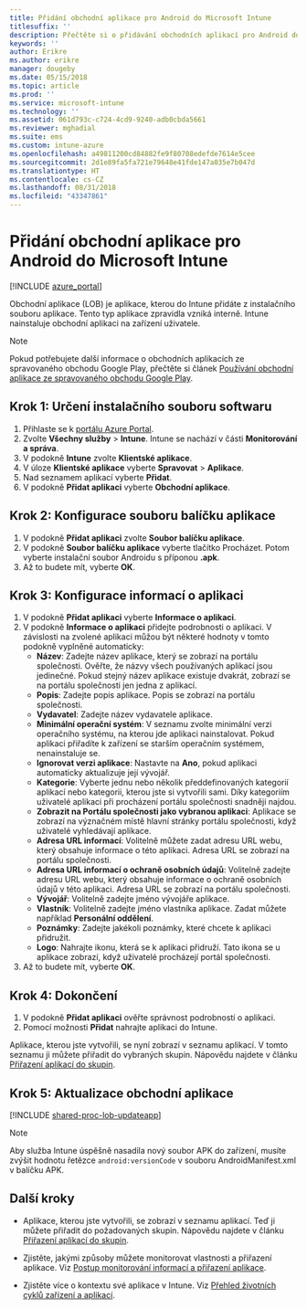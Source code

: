 ```yaml
---
title: Přidání obchodní aplikace pro Android do Microsoft Intune
titlesuffix: ''
description: Přečtěte si o přidávání obchodních aplikací pro Android do Microsoft Intune.
keywords: ''
author: Erikre
ms.author: erikre
manager: dougeby
ms.date: 05/15/2018
ms.topic: article
ms.prod: ''
ms.service: microsoft-intune
ms.technology: ''
ms.assetid: 061d793c-c724-4cd9-9240-adb0cbda5661
ms.reviewer: mghadial
ms.suite: ems
ms.custom: intune-azure
ms.openlocfilehash: a49811200cd84882fe9f80708edefde7614e5cee
ms.sourcegitcommit: 2d1e89fa5fa721e79648e41fde147a035e7b047d
ms.translationtype: HT
ms.contentlocale: cs-CZ
ms.lasthandoff: 08/31/2018
ms.locfileid: "43347861"
---
```

# <a name="add-an-android-line-of-business-app-to-microsoft-intune"></a>Přidání obchodní aplikace pro Android do Microsoft Intune

[!INCLUDE [azure_portal](./includes/azure_portal.md)]

Obchodní aplikace (LOB) je aplikace, kterou do Intune přidáte z instalačního souboru aplikace. Tento typ aplikace zpravidla vzniká interně. Intune nainstaluje obchodní aplikaci na zařízení uživatele. 

> [!Note]
> Pokud potřebujete další informace o obchodních aplikacích ze spravovaného obchodu Google Play, přečtěte si článek [Používání obchodní aplikace ze spravovaného obchodu Google Play](apps-add-android-for-work.md?#working-with-a-line-of-business-app-from-the-managed-google-play-store). 

## <a name="step-1-specify-the-software-setup-file"></a>Krok 1: Určení instalačního souboru softwaru

1. Přihlaste se k [portálu Azure Portal](https://portal.azure.com).
2. Zvolte **Všechny služby** > **Intune**. Intune se nachází v části **Monitorování a správa**.
3. V podokně **Intune** zvolte **Klientské aplikace**.
4. V úloze **Klientské aplikace** vyberte **Spravovat** > **Aplikace**.
5. Nad seznamem aplikací vyberte **Přidat**.
6. V podokně **Přidat aplikaci** vyberte **Obchodní aplikace**.

## <a name="step-2-configure-the-app-package-file"></a>Krok 2: Konfigurace souboru balíčku aplikace

1. V podokně **Přidat aplikaci** zvolte **Soubor balíčku aplikace**.
2. V podokně **Soubor balíčku aplikace** vyberte tlačítko Procházet. Potom vyberte instalační soubor Androidu s příponou **.apk**.
3. Až to budete mít, vyberte **OK**.


## <a name="step-3-configure-app-information"></a>Krok 3: Konfigurace informací o aplikaci

1. V podokně **Přidat aplikaci** vyberte **Informace o aplikaci**.
2. V podokně **Informace o aplikaci** přidejte podrobnosti o aplikaci. V závislosti na zvolené aplikaci můžou být některé hodnoty v tomto podokně vyplněné automaticky:
    - **Název**: Zadejte název aplikace, který se zobrazí na portálu společnosti. Ověřte, že názvy všech používaných aplikací jsou jedinečné. Pokud stejný název aplikace existuje dvakrát, zobrazí se na portálu společnosti jen jedna z aplikací.
    - **Popis**: Zadejte popis aplikace. Popis se zobrazí na portálu společnosti.
    - **Vydavatel**: Zadejte název vydavatele aplikace.
    - **Minimální operační systém**: V seznamu zvolte minimální verzi operačního systému, na kterou jde aplikaci nainstalovat. Pokud aplikaci přiřadíte k zařízení se starším operačním systémem, nenainstaluje se.
    - **Ignorovat verzi aplikace**: Nastavte na **Ano**, pokud aplikaci automaticky aktualizuje její vývojář.
    - **Kategorie**: Vyberte jednu nebo několik předdefinovaných kategorií aplikací nebo kategorii, kterou jste si vytvořili sami. Díky kategoriím uživatelé aplikaci při procházení portálu společnosti snadněji najdou.
    - **Zobrazit na Portálu společnosti jako vybranou aplikaci**: Aplikace se zobrazí na význačném místě hlavní stránky portálu společnosti, když uživatelé vyhledávají aplikace.
    - **Adresa URL informací**: Volitelně můžete zadat adresu URL webu, který obsahuje informace o této aplikaci. Adresa URL se zobrazí na portálu společnosti.
    - **Adresa URL informací o ochraně osobních údajů**: Volitelně zadejte adresu URL webu, který obsahuje informace o ochraně osobních údajů v této aplikaci. Adresa URL se zobrazí na portálu společnosti.
    - **Vývojář**: Volitelně zadejte jméno vývojáře aplikace.
    - **Vlastník**: Volitelně zadejte jméno vlastníka aplikace. Zadat můžete například **Personální oddělení**.
    - **Poznámky**: Zadejte jakékoli poznámky, které chcete k aplikaci přidružit.
    - **Logo**: Nahrajte ikonu, která se k aplikaci přidruží. Tato ikona se u aplikace zobrazí, když uživatelé procházejí portál společnosti.
3. Až to budete mít, vyberte **OK**.

## <a name="step-4-finish-up"></a>Krok 4: Dokončení

1. V podokně **Přidat aplikaci** ověřte správnost podrobností o aplikaci.
2. Pomocí možnosti **Přidat** nahrajte aplikaci do Intune.

Aplikace, kterou jste vytvořili, se nyní zobrazí v seznamu aplikací. V tomto seznamu ji můžete přiřadit do vybraných skupin. Nápovědu najdete v článku [Přiřazení aplikací do skupin](apps-deploy.md).

## <a name="step-5-update-a-line-of-business-app"></a>Krok 5: Aktualizace obchodní aplikace

[!INCLUDE [shared-proc-lob-updateapp](./includes/shared-proc-lob-updateapp.md)]

> [!Note]
> Aby služba Intune úspěšně nasadila nový soubor APK do zařízení, musíte zvýšit hodnotu řetězce `android:versionCode` v souboru AndroidManifest.xml v balíčku APK.

## <a name="next-steps"></a>Další kroky

- Aplikace, kterou jste vytvořili, se zobrazí v seznamu aplikací. Teď ji můžete přiřadit do požadovaných skupin. Nápovědu najdete v článku [Přiřazení aplikací do skupin](apps-deploy.md).

- Zjistěte, jakými způsoby můžete monitorovat vlastnosti a přiřazení aplikace. Viz [Postup monitorování informací a přiřazení aplikace](apps-monitor.md).

- Zjistěte více o kontextu své aplikace v Intune. Viz [Přehled životních cyklů zařízení a aplikací](introduction-device-app-lifecycles.md).
